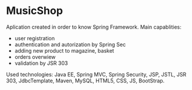
# MusicShop
Aplication created in order to know Spring Framework.
Main capablities:
  - user registration 
  - authentication and autorization by Spring Sec
  - adding new product to magazine, basket
  - orders overwiew
  - validation by JSR 303
  
Used technologies: Java EE, Spring MVC, Spring Security, JSP, JSTL, JSR 303, JdbcTemplate, Maven, MySQL, HTML5, CSS, JS, BootStrap.

